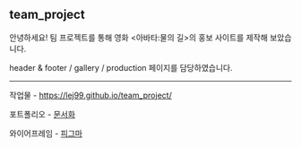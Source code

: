 ## team_project
안녕하세요! 팀 프로젝트를 통해 영화 <아바타:물의 길>의 홍보 사이트를 제작해 보았습니다.

header & footer / gallery / production 페이지를 담당하였습니다.

---
작업물 - https://lej99.github.io/team_project/

포트폴리오 - [문서화](https://drive.google.com/file/d/1pSn8jfQWHW28t3gfnNaCQoMuTmGHMJe0/view?usp=share_link)

와이어프레임 - [피그마](https://www.figma.com/file/tFBo3hF9aZ64Zqoc5W5jQy/team_project_avatar?t=j0EccSZFAmtLyT2o-1)
